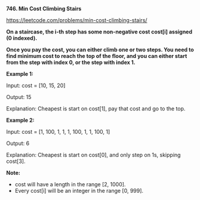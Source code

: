**746. Min Cost Climbing Stairs**

https://leetcode.com/problems/min-cost-climbing-stairs/

**On a staircase, the i-th step has some non-negative cost cost[i] assigned (0 indexed).**

**Once you pay the cost, you can either climb one or two steps. You need to find minimum cost to reach the top of the floor, and you can either start from the step with index 0, or the step with index 1.**

**Example 1:**

Input: cost = [10, 15, 20]

Output: 15

Explanation: Cheapest is start on cost[1], pay that cost and go to the top.


**Example 2:**

Input: cost = [1, 100, 1, 1, 1, 100, 1, 1, 100, 1]

Output: 6

Explanation: Cheapest is start on cost[0], and only step on 1s, skipping cost[3].

**Note:**

- cost will have a length in the range [2, 1000].
- Every cost[i] will be an integer in the range [0, 999].